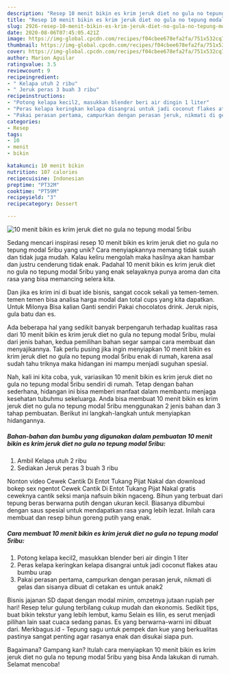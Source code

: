 ```yaml
---
description: "Resep 10 menit bikin es krim jeruk diet no gula no tepung modal 5ribu Anti Gagal"
title: "Resep 10 menit bikin es krim jeruk diet no gula no tepung modal 5ribu Anti Gagal"
slug: 2926-resep-10-menit-bikin-es-krim-jeruk-diet-no-gula-no-tepung-modal-5ribu-anti-gagal
date: 2020-08-06T07:45:05.421Z
image: https://img-global.cpcdn.com/recipes/f04cbee678efa2fa/751x532cq70/10-menit-bikin-es-krim-jeruk-diet-no-gula-no-tepung-modal-5ribu-foto-resep-utama.jpg
thumbnail: https://img-global.cpcdn.com/recipes/f04cbee678efa2fa/751x532cq70/10-menit-bikin-es-krim-jeruk-diet-no-gula-no-tepung-modal-5ribu-foto-resep-utama.jpg
cover: https://img-global.cpcdn.com/recipes/f04cbee678efa2fa/751x532cq70/10-menit-bikin-es-krim-jeruk-diet-no-gula-no-tepung-modal-5ribu-foto-resep-utama.jpg
author: Marion Aguilar
ratingvalue: 3.5
reviewcount: 9
recipeingredient:
- " Kelapa utuh 2 ribu"
- " Jeruk peras 3 buah 3 ribu"
recipeinstructions:
- "Potong kelapa kecil2, masukkan blender beri air dingin 1 liter"
- "Peras kelapa keringkan kelapa disangrai untuk jadi coconut flakes atau bumbu urap"
- "Pakai perasan pertama, campurkan dengan perasan jeruk, nikmati di gelas dan sisanya dibuat di cetakan es untuk anak2"
categories:
- Resep
tags:
- 10
- menit
- bikin

katakunci: 10 menit bikin 
nutrition: 107 calories
recipecuisine: Indonesian
preptime: "PT32M"
cooktime: "PT59M"
recipeyield: "3"
recipecategory: Dessert

---
```



![10 menit bikin es krim jeruk diet no gula no tepung modal 5ribu](https://img-global.cpcdn.com/recipes/f04cbee678efa2fa/751x532cq70/10-menit-bikin-es-krim-jeruk-diet-no-gula-no-tepung-modal-5ribu-foto-resep-utama.jpg)

Sedang mencari inspirasi resep 10 menit bikin es krim jeruk diet no gula no tepung modal 5ribu yang unik? Cara menyiapkannya memang tidak susah dan tidak juga mudah. Kalau keliru mengolah maka hasilnya akan hambar dan justru cenderung tidak enak. Padahal 10 menit bikin es krim jeruk diet no gula no tepung modal 5ribu yang enak selayaknya punya aroma dan cita rasa yang bisa memancing selera kita.

Dan jika es krim ini di buat ide bisnis, sangat cocok sekali ya temen-temen. temen temen bisa analisa harga modal dan total cups yang kita dapatkan. Untuk Milonya Bisa kalian Ganti sendiri Pakai chocolatos drink. Jeruk nipis, gula batu dan es.

Ada beberapa hal yang sedikit banyak berpengaruh terhadap kualitas rasa dari 10 menit bikin es krim jeruk diet no gula no tepung modal 5ribu, mulai dari jenis bahan, kedua pemilihan bahan segar sampai cara membuat dan menyajikannya. Tak perlu pusing jika ingin menyiapkan 10 menit bikin es krim jeruk diet no gula no tepung modal 5ribu enak di rumah, karena asal sudah tahu triknya maka hidangan ini mampu menjadi suguhan spesial.


Nah, kali ini kita coba, yuk, variasikan 10 menit bikin es krim jeruk diet no gula no tepung modal 5ribu sendiri di rumah. Tetap dengan bahan sederhana, hidangan ini bisa memberi manfaat dalam membantu menjaga kesehatan tubuhmu sekeluarga. Anda bisa membuat 10 menit bikin es krim jeruk diet no gula no tepung modal 5ribu menggunakan 2 jenis bahan dan 3 tahap pembuatan. Berikut ini langkah-langkah untuk menyiapkan hidangannya.

<!--inarticleads1-->

##### Bahan-bahan dan bumbu yang digunakan dalam pembuatan 10 menit bikin es krim jeruk diet no gula no tepung modal 5ribu:

1. Ambil  Kelapa utuh 2 ribu
1. Sediakan  Jeruk peras 3 buah 3 ribu


Nonton video Cewek Cantik Di Entot Tukang Pijat Nakal dan download bokep sex ngentot Cewek Cantik Di Entot Tukang Pijat Nakal gratis ceweknya cantik seksi manja nafsuin bikin ngaceng. Bihun yang terbuat dari tepung beras berwarna putih dengan ukuran kecil. Biasanya dibumbui dengan saus spesial untuk mendapatkan rasa yang lebih lezat. Inilah cara membuat dan resep bihun goreng putih yang enak. 

<!--inarticleads2-->

##### Cara membuat 10 menit bikin es krim jeruk diet no gula no tepung modal 5ribu:

1. Potong kelapa kecil2, masukkan blender beri air dingin 1 liter
1. Peras kelapa keringkan kelapa disangrai untuk jadi coconut flakes atau bumbu urap
1. Pakai perasan pertama, campurkan dengan perasan jeruk, nikmati di gelas dan sisanya dibuat di cetakan es untuk anak2


Bisnis jajanan SD dapat dengan modal minim, omzetnya jutaan rupiah per hari! Resep telur gulung terbilang cukup mudah dan ekonomis. Sedikit tips, buat bikin tekstur yang lebih lembut, kamu Selain es lilin, es serut menjadi pilihan lain saat cuaca sedang panas. Es yang berwarna-warni ini dibuat dari. Merkbagus.id - Tepung sagu untuk pempek dan kue yang berkualitas pastinya sangat penting agar rasanya enak dan disukai siapa pun. 

Bagaimana? Gampang kan? Itulah cara menyiapkan 10 menit bikin es krim jeruk diet no gula no tepung modal 5ribu yang bisa Anda lakukan di rumah. Selamat mencoba!

